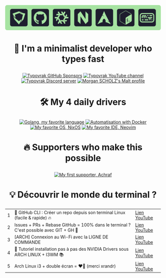 <div align="center">
  <a href="https://typovrak.tv/youtube"><img src="./typovrak-banner-hobbies-radius-min.png" alt="Typovrak banner"/></a>
</div>

# <p align="center">💜 I'm a minimalist developer who types fast</p>

<!-- Streak card: <div align="center">
  <a href="https://git.io/streak-stats">
    <img src="https://github-readme-streak-stats-eight.vercel.app?user=typovrak&theme=catppuccin-mocha&hide_border=false&border_radius=10" alt="Typovrak GitHub Streak">
  </a>
</div> -->

<!-- Cards: https://bentos.jkominovic.dev/ -->

<div align="center">
  <a href="https://github.com/sponsors/typovrak"><img src="https://bentos.jkominovic.dev/api/v1/generic-card?icon=siGithubsponsors&subtitle=Typovrak&size=square&rounded=24" alt="Typovrak GitHub Sponsors"/></a>
  <a href="https://typovrak.tv/youtube"><img src="https://bentos.jkominovic.dev/api/v1/generic-card?icon=siYoutube&subtitle=Typovrak&size=square&rounded=24" alt="Typovrak YouTube channel"/></a>
  <a href="https://typovrak.tv/discord"><img src="https://bentos.jkominovic.dev/api/v1/generic-card?icon=siDiscord&subtitle=Communaut%C3%A9&size=square&rounded=24" alt="Typovrak Discord server"/></a>
  <a href="https://typovrak.tv/malt"><img src="https://bentos.jkominovic.dev/api/v1/generic-card?icon=siMalt&subtitle=Morgan+SCHOLZ&size=square&rounded=24" alt="Morgan SCHOLZ's Malt profile"/></a>
</div>

# <p align="center">🛠 My 4 daily drivers</p>

<div align="center">
  <a href="https://mscholz.dev"><img src="https://bentos.jkominovic.dev/api/v1/generic-card?icon=siGo&subtitle=Langage+de+%3C3&size=square&rounded=24" alt="Golang, my favorite language"/></a>
  <a href="https://mscholz.dev"><img src="https://bentos.jkominovic.dev/api/v1/generic-card?icon=siDocker&subtitle=Automatisation&size=square&rounded=24" alt="Automatisation with Docker"/></a>
  <a href="https://mscholz.dev"><img src="https://bentos.jkominovic.dev/api/v1/generic-card?icon=siNixos&subtitle=OS+de+<3&size=square&rounded=24" alt="My favorite OS, NixOS"/></a>
  <a href="https://mscholz.dev"><img src="https://bentos.jkominovic.dev/api/v1/generic-card?icon=siNeovim&subtitle=IDE+de+<3&size=square&rounded=24" alt="My favorite IDE, Neovim"/></a>
</div>

# <p align="center">🔥 Supporters who make this possible</p>

<div align="center">
  <a href="https://buymeacoffee.com/typovrak"><img src="https://bentos.jkominovic.dev/api/v1/generic-card?icon=siBuymeacoffee&subtitle=Achraf&size=square&rounded=24" alt="My first supporter, Achraf"/></a>
</div>

# <p align="center">💡 Découvrir le monde du terminal ?</p>

<div align="center">
  <table>
    <tbody>
      <tr>
        <td>1</td>
        <td>🐙 GitHub CLI : Créer un repo depuis son terminal Linux (facile & rapide) 🔥</td>
        <td><a href="https://www.youtube.com/watch?v=2SzUB51oNmM">Lien YouTube</a></td>
      </tr>
      <tr>
        <td>2</td>
        <td>Issues + PRs + Rebase GitHub = 100% dans le terminal ? C'est possible avec GIT + GH 💪</td>
        <td><a href="https://www.youtube.com/watch?v=283uyisTOXk">Lien YouTube</a></td>
      </tr>
      <tr>
        <td>3</td>
        <td>[ARCH] Connexion au Wi-Fi avec la LIGNE DE COMMANDE</td>
        <td><a href="https://www.youtube.com/watch?v=VS-3bpBlONg">Lien YouTube</a></td>
      </tr>
      <tr>
        <td>4</td>
        <td>🎒 Tutoriel installation pas à pas des NVIDIA Drivers sous ARCH LINUX + I3WM 📚</td>
        <td><a href="https://www.youtube.com/watch?v=54Z8nWC6d3w">Lien YouTube</a></td>
      </tr>
      <tr>
        <td>5</td>
        <td>Arch Linux i3 + double écran = ❤️‍🔥 (merci xrandr)</td>
        <td><a href="https://www.youtube.com/watch?v=VtSbprBbr3I">Lien YouTube</a></td>
      </tr>
    </tbody>
  </table>
</div>
